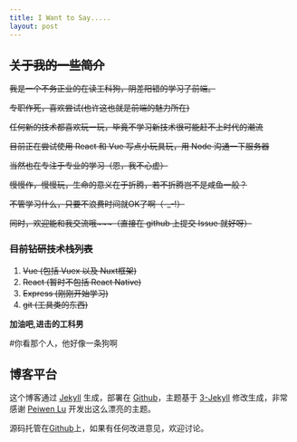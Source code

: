 ```yaml
---
title: I Want to Say.....
layout: post
---
```


## <del>关于我的一些简介

<del>我是一个不务正业的在读工科狗，阴差阳错的学习了前端。

<del>专职作死，喜欢尝试(也许这也就是前端的魅力所在)

<del>任何新的技术都喜欢玩一玩，毕竟不学习新技术很可能赶不上时代的潮流

<del>目前正在尝试使用 React 和 Vue 写点小玩具玩，用 Node 沟通一下服务器

<del>当然也在专注于专业的学习（恩，我不心虚）

<del>慢慢作，慢慢玩，生命的意义在于折腾，若不折腾岂不是咸鱼一般？

<del>不管学习什么，只要不浪费时间就OK了啊（-_-!）

<del>同时，欢迎能和我交流哦~~~（直接在 github 上提交 Issue 就好呀）

### <del>目前钻研技术栈列表
1. <del> Vue (包括 Vuex 以及 Nuxt框架)
2. <del>React (暂时不包括 React Native)
3. <del>Express (刚刚开始学习)
4. <del>git (工具类的东西)

**加油吧,进击的工科男**

#你看那个人，他好像一条狗啊



## 博客平台

这个博客通过 [Jekyll](http://jekyllrb.com/) 生成，部署在 [Github](https://pages.github.com)，主题基于 [3-Jekyll](https://github.com/P233/3-Jekyll) 修改生成，非常感谢 [Peiwen Lu](https://github.com/P233) 开发出这么漂亮的主题。

源码托管在[Github](https://github.com/raoul1996/raoul1996.github.io)上，如果有任何改进意见，欢迎讨论。
